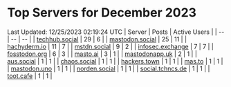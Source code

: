 # Top Servers for December 2023
Last Updated: 12/25/2023 02:19:24 UTC
| Server | Posts | Active Users |
| -- | -- | -- |
| [techhub.social](https://techhub.social/tags/PowerShell) | 29 | 6 |
| [mastodon.social](https://mastodon.social/tags/PowerShell) | 25 | 11 |
| [hachyderm.io](https://hachyderm.io/tags/PowerShell) | 11 | 7 |
| [mstdn.social](https://mstdn.social/tags/PowerShell) | 9 | 2 |
| [infosec.exchange](https://infosec.exchange/tags/PowerShell) | 7 | 7 |
| [fosstodon.org](https://fosstodon.org/tags/PowerShell) | 6 | 3 |
| [masto.ai](https://masto.ai/tags/PowerShell) | 3 | 1 |
| [mastodonapp.uk](https://mastodonapp.uk/tags/PowerShell) | 2 | 1 |
| [aus.social](https://aus.social/tags/PowerShell) | 1 | 1 |
| [chaos.social](https://chaos.social/tags/PowerShell) | 1 | 1 |
| [hackers.town](https://hackers.town/tags/PowerShell) | 1 | 1 |
| [mas.to](https://mas.to/tags/PowerShell) | 1 | 1 |
| [mastodon.uno](https://mastodon.uno/tags/PowerShell) | 1 | 1 |
| [norden.social](https://norden.social/tags/PowerShell) | 1 | 1 |
| [social.tchncs.de](https://social.tchncs.de/tags/PowerShell) | 1 | 1 |
| [toot.cafe](https://toot.cafe/tags/PowerShell) | 1 | 1 |
